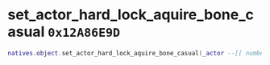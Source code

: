 # set_actor_hard_lock_aquire_bone_casual `0x12A86E9D`

```lua
natives.object.set_actor_hard_lock_aquire_bone_casual(_actor --[[ number ]], _bonename --[[ string ]])
```